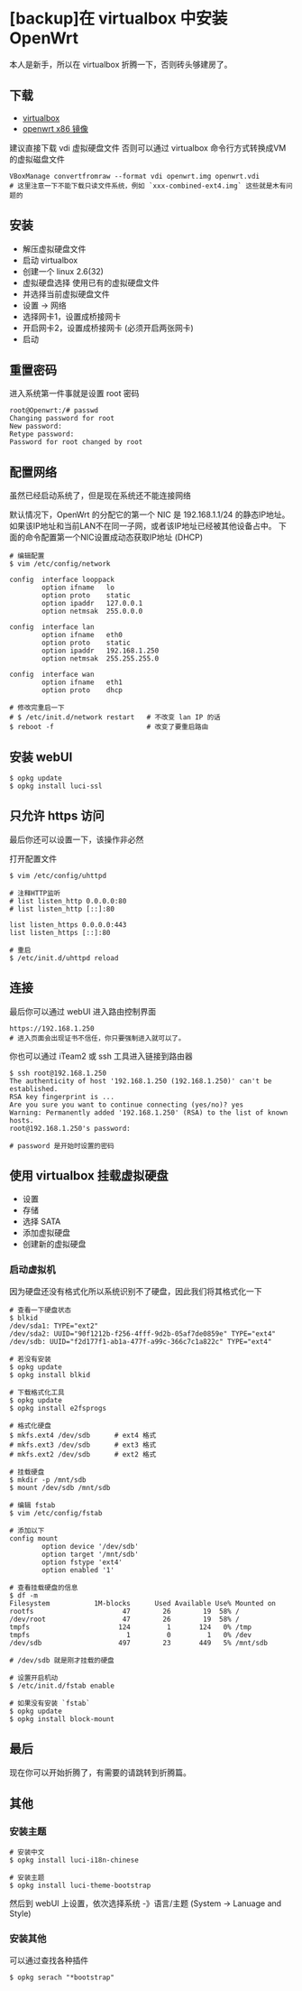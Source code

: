 <!-- title: [backup]在 virtualbox 中安装 OpenWrt-->
<!-- author: <David Jones qowera@qq.com>-->
<!-- date: 2015-04-11 12:57:14-->
<!-- category: openwrt,virtualbox-->
<!-- tag: openwrt,路由器,virtualbox-->

# [backup]在 virtualbox 中安装 OpenWrt

本人是新手，所以在 virtualbox 折腾一下，否则砖头够建房了。

## 下载
- [virtualbox](https://www.virtualbox.org/)
- [openwrt x86 镜像](https://downloads.openwrt.org/)

建议直接下载 vdi 虚拟硬盘文件
否则可以通过 virtualbox 命令行方式转换成VM的虚拟磁盘文件

```
VBoxManage convertfromraw --format vdi openwrt.img openwrt.vdi
# 这里注意一下不能下载只读文件系统，例如 `xxx-combined-ext4.img` 这些就是木有问题的
```

## 安装

- 解压虚拟硬盘文件
- 启动 virtualbox
- 创建一个 linux 2.6(32)
- 虚拟硬盘选择 使用已有的虚拟硬盘文件
- 并选择当前虚拟硬盘文件
- 设置 -> 网络
- 选择网卡1，设置成桥接网卡
- 开启网卡2，设置成桥接网卡 (必须开启两张网卡)
- 启动

## 重置密码
进入系统第一件事就是设置 root 密码

```
root@Openwrt:/# passwd
Changing password for root
New password:
Retype password:
Password for root changed by root
```

## 配置网络
虽然已经启动系统了，但是现在系统还不能连接网络

默认情况下，OpenWrt 的分配它的第一个 NIC 是 192.168.1.1/24 的静态IP地址。
如果该IP地址和当前LAN不在同一子网，或者该IP地址已经被其他设备占中。
下面的命令配置第一个NIC设置成动态获取IP地址 (DHCP)

```
# 编辑配置
$ vim /etc/config/network

config  interface looppack
        option ifname   lo
        option proto    static
        option ipaddr   127.0.0.1
        option netmsak  255.0.0.0

config  interface lan
        option ifname   eth0
        option proto    static
        option ipaddr   192.168.1.250
        option netmsak  255.255.255.0

config  interface wan
        option ifname   eth1
        option proto    dhcp

# 修改完重启一下
# $ /etc/init.d/network restart   # 不改变 lan IP 的话
$ reboot -f                       # 改变了要重启路由
```

## 安装 webUI
```
$ opkg update
$ opkg install luci-ssl
```

## 只允许 https 访问
最后你还可以设置一下，该操作非必然

打开配置文件
```
$ vim /etc/config/uhttpd

# 注释HTTP监听
# list listen_http 0.0.0.0:80
# list listen_http [::]:80

list listen_https 0.0.0.0:443
list listen_https [::]:80

# 重启
$ /etc/init.d/uhttpd reload
```

## 连接

最后你可以通过 webUI 进入路由控制界面

```
https://192.168.1.250
# 进入页面会出现证书不信任，你只要强制进入就可以了。
```

你也可以通过 iTeam2 或 ssh 工具进入链接到路由器

```
$ ssh root@192.168.1.250
The authenticity of host '192.168.1.250 (192.168.1.250)' can't be established.
RSA key fingerprint is ...
Are you sure you want to continue connecting (yes/no)? yes
Warning: Permanently added '192.168.1.250' (RSA) to the list of known hosts.
root@192.168.1.250's password:

# password 是开始时设置的密码
```

## 使用 virtualbox 挂载虚拟硬盘

- 设置
- 存储
- 选择 SATA
- 添加虚拟硬盘
- 创建新的虚拟硬盘

### 启动虚拟机

因为硬盘还没有格式化所以系统识别不了硬盘，因此我们将其格式化一下

```
# 查看一下硬盘状态
$ blkid
/dev/sda1: TYPE="ext2"
/dev/sda2: UUID="90f1212b-f256-4fff-9d2b-05af7de0859e" TYPE="ext4"
/dev/sdb: UUID="f2d177f1-ab1a-477f-a99c-366c7c1a822c" TYPE="ext4"

# 若没有安装
$ opkg update
$ opkg install blkid

# 下载格式化工具
$ opkg update
$ opkg install e2fsprogs

# 格式化硬盘
$ mkfs.ext4 /dev/sdb      # ext4 格式
# mkfs.ext3 /dev/sdb      # ext3 格式
# mkfs.ext2 /dev/sdb      # ext2 格式

# 挂载硬盘
$ mkdir -p /mnt/sdb
$ mount /dev/sdb /mnt/sdb

# 编辑 fstab
$ vim /etc/config/fstab

# 添加以下
config mount
        option device '/dev/sdb'
        option target '/mnt/sdb'
        option fstype 'ext4'
        option enabled '1'

# 查看挂载硬盘的信息
$ df -m
Filesystem           1M-blocks      Used Available Use% Mounted on
rootfs                      47        26        19  58% /
/dev/root                   47        26        19  58% /
tmpfs                      124         1       124   0% /tmp
tmpfs                        1         0         1   0% /dev
/dev/sdb                   497        23       449   5% /mnt/sdb

# /dev/sdb 就是刚才挂载的硬盘

# 设置开启机动
$ /etc/init.d/fstab enable

# 如果没有安装 `fstab`
$ opkg update
$ opkg install block-mount
```

## 最后
现在你可以开始折腾了，有需要的请跳转到折腾篇。

## 其他

### 安装主题
```
# 安装中文
$ opkg install luci-i18n-chinese

# 安装主题
$ opkg install luci-theme-bootstrap
```

然后到 webUI 上设置，依次选择系统 -》语言/主题 (System -> Lanuage and Style)

### 安装其他
可以通过查找各种插件

```
$ opkg serach "*bootstrap"
```